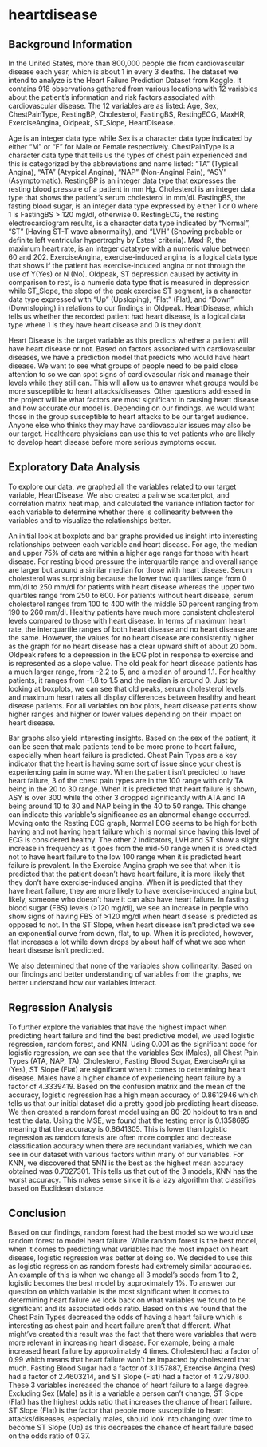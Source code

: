 # heartdisease

## Background Information
In the United States, more than 800,000 people die from cardiovascular disease each year, which is about 1 in every 3 deaths. The dataset we intend to analyze is the Heart Failure Prediction Dataset from Kaggle. It contains 918 observations gathered from various locations with 12 variables about the patient’s information and risk factors associated with cardiovascular disease. The 12 variables are as listed: Age, Sex, ChestPainType, RestingBP, Cholesterol, FastingBS, RestingECG, MaxHR, ExerciseAngina, Oldpeak, ST_Slope, HeartDisease. 

Age is an integer data type while Sex is a character data type indicated by either “M” or “F” for Male or Female respectively. ChestPainType is a character data type that tells us the types of chest pain experienced and this is categorized by the abbreviations and name listed: “TA” (Typical Angina), “ATA” (Atypical Angina), “NAP” (Non-Anginal Pain), “ASY” (Asymptomatic). RestingBP is an integer data type that expresses the resting blood pressure of a patient in mm Hg. Cholesterol is an integer data type that shows the patient’s serum cholesterol in mm/dl. FastingBS, the fasting blood sugar, is an integer data type expressed by either 1 or 0 where 1 is FastingBS > 120 mg/dl, otherwise 0. RestingECG, the resting electrocardiogram results, is a character data type indicated by “Normal”, “ST” (Having ST-T wave abnormality), and “LVH” (Showing probable or definite left ventricular hypertrophy by Estes' criteria). MaxHR, the maximum heart rate, is an integer datatype with a numeric value between 60 and 202. ExerciseAngina, exercise-induced angina, is a logical data type that shows if the patient has exercise-induced angina or not through the use of Y(Yes) or N (No). Oldpeak, ST depression caused by activity in comparison to rest, is a numeric data type that is measured in depression while ST_Slope, the slope of the peak exercise ST segment, is a character data type expressed with “Up” (Upsloping), “Flat” (Flat), and “Down” (Downsloping) in relations to our findings in Oldpeak. HeartDisease, which tells us whether the recorded patient had heart disease, is a logical data type where 1 is they have heart disease and 0 is they don’t. 

Heart Disease is the target variable as this predicts whether a patient will have heart disease or not. Based on factors associated with cardiovascular diseases, we have a prediction model that predicts who would have heart disease. We want to see what groups of people need to be paid close attention to so we can spot signs of cardiovascular risk and manage their levels while they still can. This will allow us to answer what groups would be more susceptible to heart attacks/diseases. Other questions addressed in the project will be what factors are most significant in causing heart disease and how accurate our model is. Depending on our findings, we would want those in the group susceptible to heart attacks to be our target audience. Anyone else who thinks they may have cardiovascular issues may also be our target. Healthcare physicians can use this to vet patients who are likely to develop heart disease before more serious symptoms occur.

## Exploratory Data Analysis
To explore our data, we graphed all the variables related to our target variable, HeartDisease. We also created a pairwise scatterplot, and correlation matrix heat map, and calculated the variance inflation factor for each variable to determine whether there is collinearity between the variables and to visualize the relationships better. 

An initial look at boxplots and bar graphs provided us insight into interesting relationships between each variable and heart disease. For age, the median and upper 75% of data are within a higher age range for those with heart disease. For resting blood pressure the interquartile range and overall range are larger but around a similar median for those with heart disease. Serum cholesterol was surprising because the lower two quartiles range from 0 mm/dl to 250 mm/dl for patients with heart disease whereas the upper two quartiles range from 250 to 600. For patients without heart disease, serum cholesterol ranges from 100 to 400 with the middle 50 percent ranging from 190 to 260 mm/dl. Healthy patients have much more consistent cholesterol levels compared to those with heart disease. In terms of maximum heart rate, the interquartile ranges of both heart disease and no heart disease are the same. However, the values for no heart disease are consistently higher as the graph for no heart disease has a clear upward shift of about 20 bpm. Oldpeak refers to a depression in the ECG plot in response to exercise and is represented as a slope value. The old peak for heart disease patients has a much larger range, from -2.2 to 5, and a median of around 1.1. For healthy patients, it ranges from -1.8 to 1.5 and the median is around 0. Just by looking at boxplots, we can see that old peaks, serum cholesterol levels, and maximum heart rates all display differences between healthy and heart disease patients. For all variables on box plots, heart disease patients show higher ranges and higher or lower values depending on their impact on heart disease. 

Bar graphs also yield interesting insights. Based on the sex of the patient, it can be seen that male patients tend to be more prone to heart failure, especially when heart failure is predicted. Chest Pain Types are a key indicator that the heart is having some sort of issue since your chest is experiencing pain in some way. When the patient isn’t predicted to have heart failure, 3 of the chest pain types are in the 100 range with only TA being in the 20 to 30 range. When it is predicted that heart failure is shown, ASY is over 300 while the other 3 dropped significantly with ATA and TA being around 10 to 30 and NAP being in the 40 to 50 range. This change can indicate this variable's significance as an abnormal change occurred. Moving onto the Resting ECG graph, Normal ECG seems to be high for both having and not having heart failure which is normal since having this level of ECG is considered healthy. The other 2 indicators, LVH and ST show a slight increase in frequency as it goes from the mid-50 range when it is predicted not to have heart failure to the low 100 range when it is predicted heart failure is prevalent.  In the Exercise Angina graph we see that when it is predicted that the patient doesn’t have heart failure, it is more likely that they don’t have exercise-induced angina. When it is predicted that they have heart failure, they are more likely to have exercise-induced angina but, likely, someone who doesn’t have it can also have heart failure. In fasting blood sugar (FBS) levels (>120 mg/dl), we see an increase in people who show signs of having  FBS of  >120 mg/dl when heart disease is predicted as opposed to not. In the ST Slope, when heart disease isn’t predicted we see an exponential curve from down, flat, to up. When it is predicted, however, flat increases a lot while down drops by about half of what we see when heart disease isn’t predicted.

We also determined that none of the variables show collinearity. Based on our findings and better understanding of variables from the graphs, we better understand how our variables interact. 

## Regression Analysis
To further explore the variables that have the highest impact when predicting heart failure and find the best predictive model, we used logistic regression, random forest, and KNN. Using 0.001 as the significant code for logistic regression, we can see that the variables Sex (Males), all Chest Pain Types (ATA, NAP, TA), Cholesterol, Fasting Blood Sugar, ExerciseAngina (Yes), ST Slope (Flat) are significant when it comes to determining heart disease. Males have a higher chance of experiencing heart failure by a factor of 4.3339419. Based on the confusion matrix and the mean of the accuracy, logistic regression has a high mean accuracy of  0.8612946 which tells us that our initial dataset did a pretty good job predicting heart disease. We then created a random forest model using an 80-20 holdout to train and test the data. Using the MSE, we found that the testing error is 0.1358695 meaning that the accuracy is 0.8641305. This is lower than logistic regression as random forests are often more complex and decrease classification accuracy when there are redundant variables, which we can see in our dataset with various factors within many of our variables. For KNN, we discovered that 5NN is the best as the highest mean accuracy obtained was 0.7027301. This tells us that out of the 3 models, KNN has the worst accuracy. This makes sense since it is a lazy algorithm that classifies based on Euclidean distance. 

## Conclusion
Based on our findings, random forest had the best model so we would use random forest to model heart failure. While random forest is the best model, when it comes to predicting what variables had the most impact on heart disease, logistic regression was better at doing so. We decided to use this as logistic regression as random forests had extremely similar accuracies. An example of this is when we change all 3 model’s seeds from 1 to 2, logistic becomes the best model by approximately 1%. To answer our question on which variable is the most significant when it comes to determining heart failure we look back on what variables we found to be significant and its associated odds ratio. Based on this we found that the Chest Pain Types decreased the odds of having a heart failure which is interesting as chest pain and heart failure aren’t that different. What might’ve created this result was the fact that there were variables that were more relevant in increasing heart disease. For example, being a male increased heart failure by approximately 4 times. Cholesterol had a factor of 0.99 which means that heart failure won’t be impacted by cholesterol that much. Fasting Blood Sugar had a factor of 3.1157887, Exercise Angina (Yes) had a factor of 2.4603214, and  ST Slope (Flat) had a factor of 4.2797800. These 3 variables increased the chance of heart failure to a large degree. Excluding Sex (Male) as it is a variable a person can’t change,  ST Slope (Flat) has the highest odds ratio that increases the chance of heart failure. ST Slope (Flat) is the factor that people more susceptible to heart attacks/diseases, especially males, should look into changing over time to become ST Slope (Up) as this decreases the chance of heart failure based on the odds ratio of 0.37. 

